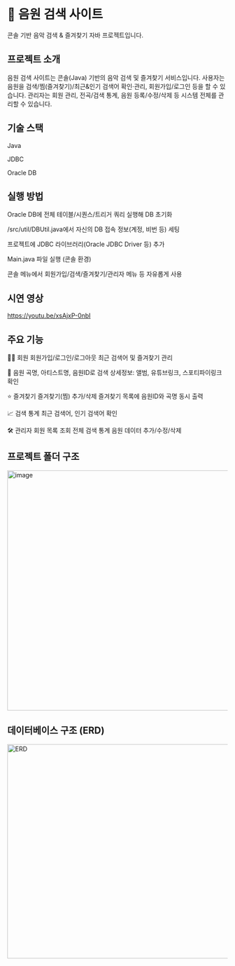 # 🎵 음원 검색 사이트
콘솔 기반 음악 검색 & 즐겨찾기 자바 프로젝트입니다.

## 프로젝트 소개
음원 검색 사이트는 콘솔(Java) 기반의 음악 검색 및 즐겨찾기 서비스입니다.
사용자는 음원을 검색/찜(즐겨찾기)/최근&인기 검색어 확인·관리, 회원가입/로그인 등을 할 수 있습니다.
관리자는 회원 관리, 전곡/검색 통계, 음원 등록/수정/삭제 등 시스템 전체를 관리할 수 있습니다.

## 기술 스택
Java

JDBC

Oracle DB

## 실행 방법
Oracle DB에 전체 테이블/시퀀스/트리거 쿼리 실행해 DB 초기화

/src/util/DBUtil.java에서 자신의 DB 접속 정보(계정, 비번 등) 세팅

프로젝트에 JDBC 라이브러리(Oracle JDBC Driver 등) 추가

Main.java 파일 실행 (콘솔 환경)

콘솔 메뉴에서 회원가입/검색/즐겨찾기/관리자 메뉴 등 자유롭게 사용

## 시연 영상
https://youtu.be/xsAjxP-0nbI

## 주요 기능
🧑‍💻 회원
회원가입/로그인/로그아웃
최근 검색어 및 즐겨찾기 관리

🎵 음원
곡명, 아티스트명, 음원ID로 검색
상세정보: 앨범, 유튜브링크, 스포티파이링크 확인

⭐ 즐겨찾기
즐겨찾기(찜) 추가/삭제
즐겨찾기 목록에 음원ID와 곡명 동시 출력

📈 검색 통계
최근 검색어, 인기 검색어 확인

🛠️ 관리자
회원 목록 조회
전체 검색 통계
음원 데이터 추가/수정/삭제

## 프로젝트 폴더 구조

<img width="718" height="548" alt="image" src="https://github.com/user-attachments/assets/b0dd66f9-f280-470c-98f4-c5dbcc52ee67" />


## 데이터베이스 구조 (ERD)

<img width="635" height="489" alt="ERD" src="https://github.com/user-attachments/assets/109f0e6c-2120-46a3-be6f-5ce5a6e4367d" />


